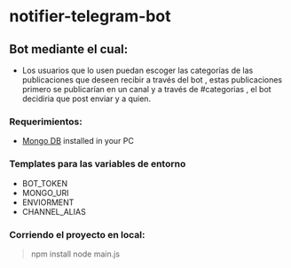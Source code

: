 # notifier-telegram-bot

## Bot mediante el cual:

- Los usuarios que lo usen puedan escoger las categorías de las publicaciones que deseen recibir a través del bot , estas publicaciones primero se publicarían en un canal y a través de #categorias , el bot decidiria que post  enviar y a quien.

### Requerimientos:
- [Mongo DB](https://docs.mongodb.com/manual/tutorial/install-mongodb-on-windows/) installed in your PC

### Templates para las variables de entorno
*   BOT_TOKEN
*   MONGO_URI
*   ENVIORMENT
*   CHANNEL_ALIAS

### Corriendo el proyecto en local:

> npm install
> node main.js
